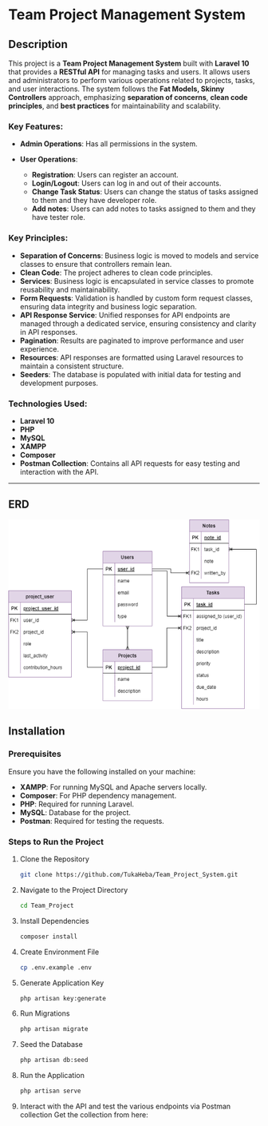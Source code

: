 # Team Project Management System

## Description
This project is a **Team Project Management System** built with **Laravel 10** that provides a **RESTful API** for managing tasks and users. It allows users and administrators to perform various operations related to projects, tasks, and user interactions. The system follows the **Fat Models, Skinny Controllers** approach, emphasizing **separation of concerns**, **clean code principles**, and **best practices** for maintainability and scalability.

### Key Features:
- **Admin Operations**:
Has all permissions in the system.

- **User Operations**:
  - **Registration**: Users can register an account.
  - **Login/Logout**: Users can log in and out of their accounts.
  - **Change Task Status**: Users can change the status of tasks assigned to them and they have developer role.
  - **Add notes**: Users can add notes to tasks assigned to them and they have tester role.


### Key Principles:
- **Separation of Concerns**: Business logic is moved to models and service classes to ensure that controllers remain lean.
- **Clean Code**: The project adheres to clean code principles.
- **Services**: Business logic is encapsulated in service classes to promote reusability and maintainability.
- **Form Requests**: Validation is handled by custom form request classes, ensuring data integrity and business logic separation.
- **API Response Service**: Unified responses for API endpoints are managed through a dedicated service, ensuring consistency and clarity in API responses.
- **Pagination**: Results are paginated to improve performance and user experience.
- **Resources**: API responses are formatted using Laravel resources to maintain a consistent structure.
- **Seeders**: The database is populated with initial data for testing and development purposes.

### Technologies Used:
- **Laravel 10**
- **PHP**
- **MySQL**
- **XAMPP** 
- **Composer** 
- **Postman Collection**: Contains all API requests for easy testing and interaction with the API.

---

## ERD

![ERD Diagram](ERD.png)

## Installation

### Prerequisites

Ensure you have the following installed on your machine:
- **XAMPP**: For running MySQL and Apache servers locally.
- **Composer**: For PHP dependency management.
- **PHP**: Required for running Laravel.
- **MySQL**: Database for the project.
- **Postman**: Required for testing the requests.

### Steps to Run the Project

1. Clone the Repository  
   ```bash
   git clone https://github.com/TukaHeba/Team_Project_System.git
2. Navigate to the Project Directory
   ```bash
   cd Team_Project
3. Install Dependencies
   ```bash
   composer install
4. Create Environment File
   ```bash
   cp .env.example .env   
5. Generate Application Key
    ```bash
    php artisan key:generate
6. Run Migrations
    ```bash
    php artisan migrate
7. Seed the Database
    ```bash
    php artisan db:seed
8. Run the Application
    ```bash
    php artisan serve
9. Interact with the API and test the various endpoints via Postman collection 
    Get the collection from here: 
